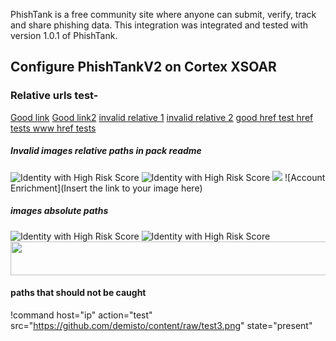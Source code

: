PhishTank is a free community site where anyone can submit, verify, track and share phishing data.
This integration was integrated and tested with version 1.0.1 of PhishTank.
## Configure PhishTankV2 on Cortex XSOAR

### Relative urls test-
[Good link](https://www.good.co.il)
[Good link2](https://example.com)
[invalid relative 1](relative1.com)
[invalid relative 2](www.relative2.com)
<a href="https://hreftesting.com"> good href test </a>
<a href="hreftesting.com"> href tests </a>
<a href="www.hreftesting.com"> www href tests </a>

##### Invalid images relative paths in pack readme
![Identity with High Risk Score](doc_files/High_Risk_User.png)
![Identity with High Risk Score](home/test1/test2/doc_files/High_Risk_User.png)
<img src="../../doc_files/Access_investigation_-_Generic_4_5.png"/>
![Account Enrichment](Insert the link to your image here)

##### images absolute paths
![Identity with High Risk Score](https://github.com/demisto/content/raw/test1.png)
![Identity with High Risk Score](https://raw.githubusercontent.com/demisto/content/raw/test1.png)
<img src="https://raw.githubusercontent.com/demisto/content/raw/test1.jpg" width="757" height="54">

#### paths that should not be caught
!command host="ip" action="test" src="https://github.com/demisto/content/raw/test3.png" state="present"
